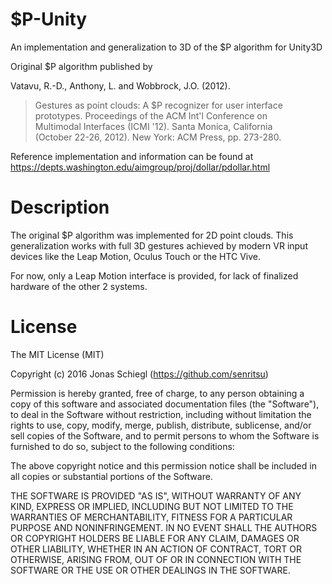 # $P-Unity
An implementation and generalization to 3D of the $P algorithm for Unity3D

Original $P algorithm published by

Vatavu, R.-D., Anthony, L. and Wobbrock, J.O. (2012). 

> Gestures as point clouds: A $P recognizer for user interface 
> prototypes. Proceedings of the ACM Int'l Conference on  
> Multimodal Interfaces (ICMI '12). Santa Monica, California  
> (October 22-26, 2012). New York: ACM Press, pp. 273-280.

Reference implementation and information can be found at https://depts.washington.edu/aimgroup/proj/dollar/pdollar.html

# Description

The original $P algorithm was implemented for 2D point clouds. This generalization works with full 3D gestures achieved by modern VR input devices like the Leap Motion, Oculus Touch or the HTC Vive.

For now, only a Leap Motion interface is provided, for lack of finalized hardware of the other 2 systems.

# License

The MIT License (MIT)

Copyright (c) 2016 Jonas Schiegl (https://github.com/senritsu)

Permission is hereby granted, free of charge, to any person obtaining a copy
of this software and associated documentation files (the "Software"), to deal
in the Software without restriction, including without limitation the rights
to use, copy, modify, merge, publish, distribute, sublicense, and/or sell
copies of the Software, and to permit persons to whom the Software is
furnished to do so, subject to the following conditions:

The above copyright notice and this permission notice shall be included in
all copies or substantial portions of the Software.

THE SOFTWARE IS PROVIDED "AS IS", WITHOUT WARRANTY OF ANY KIND, EXPRESS OR
IMPLIED, INCLUDING BUT NOT LIMITED TO THE WARRANTIES OF MERCHANTABILITY,
FITNESS FOR A PARTICULAR PURPOSE AND NONINFRINGEMENT. IN NO EVENT SHALL THE
AUTHORS OR COPYRIGHT HOLDERS BE LIABLE FOR ANY CLAIM, DAMAGES OR OTHER
LIABILITY, WHETHER IN AN ACTION OF CONTRACT, TORT OR OTHERWISE, ARISING FROM,
OUT OF OR IN CONNECTION WITH THE SOFTWARE OR THE USE OR OTHER DEALINGS IN
THE SOFTWARE.
